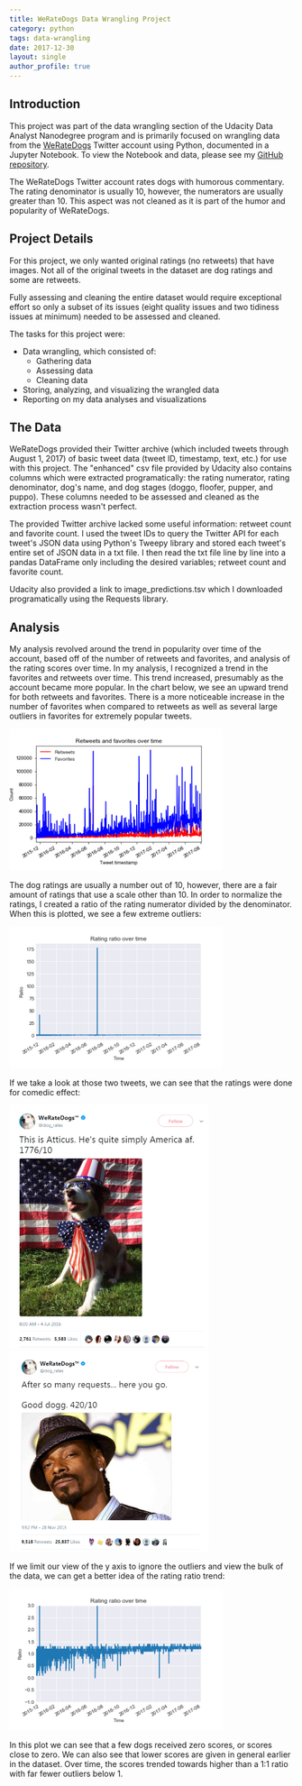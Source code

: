 ```yaml
---
title: WeRateDogs Data Wrangling Project
category: python
tags: data-wrangling
date: 2017-12-30
layout: single
author_profile: true
---
```


## Introduction
This project was part of the data wrangling section of the Udacity Data Analyst Nanodegree program and is primarily focused on wrangling data from the [WeRateDogs](https://twitter.com/dog_rates) Twitter account using Python, documented in a Jupyter Notebook. To view the Notebook and data, please see my [GitHub repository](https://github.com/kdow/WeRateDogs).

The WeRateDogs Twitter account rates dogs with humorous commentary. The rating denominator is usually 10, however, the numerators are usually greater than 10. This aspect was not cleaned as it is part of the humor and popularity of WeRateDogs.

## Project Details
For this project, we only wanted original ratings (no retweets) that have images. Not all of the original tweets in the dataset are dog ratings and some are retweets.

Fully assessing and cleaning the entire dataset would require exceptional effort so only a subset of its issues (eight quality issues and two tidiness issues at minimum) needed to be assessed and cleaned.

The tasks for this project were:
- Data wrangling, which consisted of:
  - Gathering data
  - Assessing data
  - Cleaning data
- Storing, analyzing, and visualizing the wrangled data
- Reporting on my data analyses and visualizations

## The Data
WeRateDogs provided their Twitter archive (which included tweets through August 1, 2017) of basic tweet data (tweet ID, timestamp, text, etc.) for use with this project. The "enhanced" csv file provided by Udacity also contains columns which were extracted programatically: the rating numerator, rating denominator, dog's name, and dog stages (doggo, floofer, pupper, and puppo). These columns needed to be assessed and cleaned as the extraction process wasn't perfect.

The provided Twitter archive lacked some useful information: retweet count and favorite count. I used the tweet IDs to query the Twitter API for each tweet's JSON data using Python's Tweepy library and stored each tweet's entire set of JSON data in a txt file. I then read the txt file line by line into a pandas DataFrame only including the desired variables; retweet count and favorite count.

Udacity also provided a link to image_predictions.tsv which I downloaded programatically using the Requests library.

## Analysis
My analysis revolved around the trend in popularity over time of the account, based off of the number of retweets and favorites, and analysis of the rating scores over time. In my analysis, I recognized a trend in the favorites and retweets over time. This trend increased, presumably as the account became more popular. In the chart below, we see an upward trend for both retweets and favorites. There is a more noticeable increase in the number of favorites when compared to retweets as well as several large outliers in favorites for extremely popular tweets.

<img src="/assets/images/WeRateDogs/retweets_favorites.png" alt="Retweets and favorites over time" class="align-center" style="width: 75%"/>

The dog ratings are usually a number out of 10, however, there are a fair amount of ratings that use a scale other than 10. In order to normalize the ratings, I created a ratio of the rating numerator divided by the denominator. When this is plotted, we see a few extreme outliers:

<img src="/assets/images/WeRateDogs/ratio.png" alt="Rating ratio over time"  class="align-center" style="width: 75%"/>

If we take a look at those two tweets, we can see that the ratings were done for comedic effect:

<img src="/assets/images/WeRateDogs/tweet1.png" alt="America tweet"  class="align-center" style="width: 70%"/>

<img src="/assets/images/WeRateDogs/tweet2.png" alt="Snoop Dogg tweet"  class="align-center" style="width: 70%"/>

If we limit our view of the y axis to ignore the outliers and view the bulk of the data, we can get a better idea of the rating ratio trend:

<img src="/assets/images/WeRateDogs/ratio_zoom.png" alt="Rating ratio over time zoom"  class="align-center" style="width: 75%"/>

In this plot we can see that a few dogs received zero scores, or scores close to zero. We can also see that lower scores are given in general earlier in the dataset. Over time, the scores trended towards higher than a 1:1 ratio with far fewer outliers below 1.
